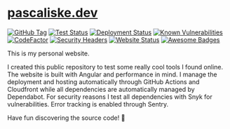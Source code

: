 # [pascaliske.dev](https://pascaliske.dev)

[![GitHub Tag](https://img.shields.io/github/tag/pascaliske/pascaliske.dev.svg?style=flat-square)](https://github.com/pascaliske/pascaliske.dev) [![Test Status](https://img.shields.io/github/actions/workflow/status/pascaliske/pascaliske.dev/test.yml?branch=master&label=tests&style=flat-square)](https://github.com/pascaliske/pascaliske.dev/actions) [![Deployment Status](https://img.shields.io/github/actions/workflow/status/pascaliske/pascaliske.dev/production.yml?branch=master&label=deployment&style=flat-square)](https://github.com/pascaliske/pascaliske.dev/actions) [![Known Vulnerabilities](https://snyk.io/test/github/pascaliske/pascaliske.dev/badge.svg?style=flat-square)](https://snyk.io/test/github/pascaliske/pascaliske.dev) [![CodeFactor](https://www.codefactor.io/repository/github/pascaliske/pascaliske.dev/badge?style=flat-square)](https://www.codefactor.io/repository/github/pascaliske/pascaliske.dev) [![Security Headers](https://img.shields.io/security-headers?url=https%3A%2F%2Fpascaliske.dev&style=flat-square)](https://pascaliske.dev) [![Website Status](https://img.shields.io/website-up-down-green-red/http/pascaliske.dev.svg?style=flat-square)](https://pascaliske.dev) [![Awesome Badges](https://img.shields.io/badge/badges-awesome-green.svg?style=flat-square)](https://github.com/Naereen/badges)

This is my personal website.

I created this public repository to test some really cool tools I found online. The website is built with Angular and performance in mind. I manage the deployment and hosting automatically through GitHub Actions and Cloudfront while all dependencies are automatically managed by Dependabot. For security reasons I test all dependencies with Snyk for vulnerabilities. Error tracking is enabled through Sentry.

Have fun discovering the source code! 🙂
